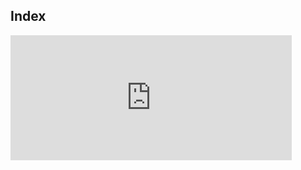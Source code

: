 ## Index

<iframe src="https://esp32.grafana.net/d-solo/m1AeJ5LGk/tempdash?orgId=1&from=1611993950279&to=1612015550279&panelId=2" width="450" height="200" frameborder="0"></iframe>
